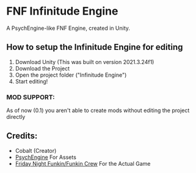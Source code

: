 # FNF Infinitude Engine
A PsychEngine-like FNF Engine, created in Unity.

## How to setup the Infinitude Engine for editing
1. Download Unity (This was built on version 2021.3.24f1)
2. Download the Project
3. Open the project folder ("Infinitude Engine")
4. Start editing!

### MOD SUPPORT:
As of now (0.1) you aren't able to create mods without editing the project directly

## Credits:
- Cobalt (Creator)
- [PsychEngine](https://github.com/ShadowMario/FNF-PsychEngine) For Assets
- [Friday Night Funkin/Funkin Crew](https://github.com/FunkinCrew/Funkin) For the Actual Game
